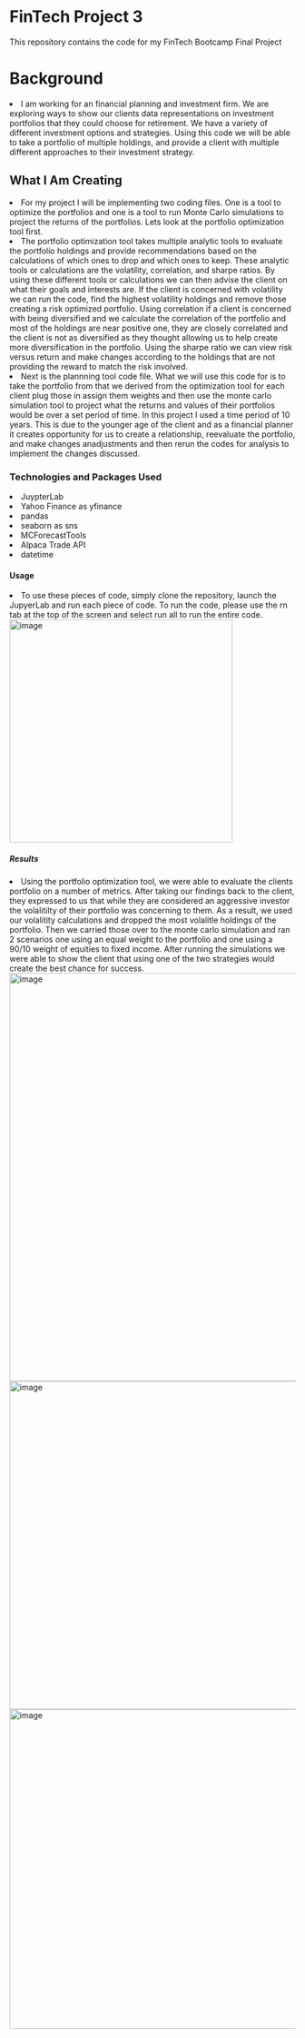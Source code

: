 # FinTech Project 3
This repository contains the code for my FinTech Bootcamp Final Project
<h1>Background</h1>
<li>I am working for an financial planning and investment firm. We are exploring ways to show our clients data representations on investment portfolios that they could choose for retirement. We have a variety of different investment options and strategies. Using this code we will be able to take a portfolio of multiple holdings, and provide a client with multiple different approaches to their investment strategy.</li>
<h2>What I Am Creating</h2>
<li>For my project I will be implementing two coding files. One is a tool to optimize the portfolios and one is a tool to run Monte Carlo simulations to project the returns of the portfolios. Lets look at the portfolio optimization tool first.</li>
<li>The portfolio optimization tool takes multiple analytic tools to evaluate the portfolio holdings and provide recommendations based on the calculations of which ones to drop and which ones to keep. These analytic tools or calculations are the volatility, correlation, and sharpe ratios. By using these different tools or calculations we can then advise the client on what their goals and interests are. If the client is concerned with volatility we can run the code, find the highest volatility holdings and remove those creating a risk optimized portfolio. Using correlation if a client is concerned with being diversified and we calculate the correlation of the portfolio and most of the holdings are near positive one, they are closely correlated and the client is not as diversified as they thought allowing us to help create more diversification in the portfolio. Using the sharpe ratio we can view risk versus return and make changes according to the holdings that are not providing the reward to match the risk involved.</li>
<li>Next is the plannning tool code file. What we will use this code for is to take the portfolio from that we derived from the optimization tool for each client plug those in assign them weights and then use the monte carlo simulation tool to project what the returns and values of their portfolios would be over a set period of time. In this project I used a time period of 10 years. This is due to the younger age of the client and as a financial planner it creates opportunity for us to create a relationship, reevaluate the portfolio, and make changes anadjustments and then rerun the codes for analysis to implement the changes discussed.</li>
<h3>Technologies and Packages Used</h3>
<li>JuypterLab</li>
<li>Yahoo Finance as yfinance</li>
<li>pandas</li>
<li>seaborn as sns</li>
<li>MCForecastTools</li>
<li>Alpaca Trade API</li>
<li>datetime</li>
<h4>Usage</h4>
<li>To use these pieces of code, simply clone the repository, launch the JupyerLab and run each piece of code. To run the code, please use the rn tab at the top of the screen and select run all to run the entire code.</li>
<img width="393" alt="image" src="https://user-images.githubusercontent.com/113187706/224186894-1b404b4c-06b3-4431-bb5c-4437c3b87a70.png">
<h5>Results</h5>
<li>Using the portfolio optimization tool, we were able to evaluate the clients portfolio on a number of metrics. After taking our findings back to the client, they expressed to us that while they are considered an aggressive investor the volalitilty of their portfolio was concerning to them. As a result, we used our volalitity calculations and dropped the most volalitle holdings of the portfolio. Then we carried those over to the monte carlo simulation and ran 2 scenarios one using an equal weight to the portfolio and one using a 90/10 weight of equities to fixed income. After running the simulations we were able to show the client that using one of the two strategies would create the best chance for success.</li>
<img width="719" alt="image" src="https://user-images.githubusercontent.com/113187706/224187248-fa3f269f-7584-43d6-8dbb-05c005d09d01.png">
<img width="578" alt="image" src="https://user-images.githubusercontent.com/113187706/224187309-1697f0c0-e3da-41d1-a576-fdbee33a3196.png">
<img width="563" alt="image" src="https://user-images.githubusercontent.com/113187706/224187469-f0fbcba2-6975-417d-8c3f-e134985f3d0a.png">
